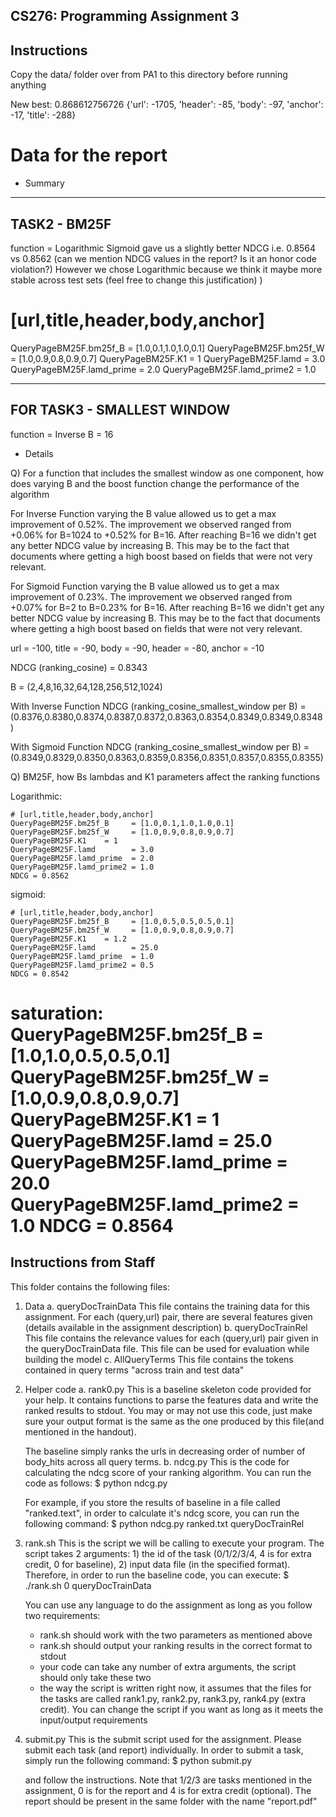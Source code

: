 ## CS276: Programming Assignment 3

## Instructions
Copy the data/ folder over from PA1 to this directory before running anything

New best: 0.868612756726 {'url': -1705, 'header': -85, 'body': -97, 'anchor': -17, 'title': -288}



Data for the report 
==================================

* Summary

-------------
TASK2 - BM25F
-------------
function = Logarithmic
Sigmoid gave us a slightly better NDCG i.e. 0.8564 vs 0.8562 (can we mention NDCG values in the report? Is it an honor code violation?)
However we chose Logarithmic because we think it maybe more stable across test sets (feel free to change this justification) )

# [url,title,header,body,anchor]
QueryPageBM25F.bm25f_B     = [1.0,0.1,1.0,1.0,0.1]
QueryPageBM25F.bm25f_W     = [1.0,0.9,0.8,0.9,0.7]
QueryPageBM25F.K1          = 1
QueryPageBM25F.lamd        = 3.0
QueryPageBM25F.lamd_prime  = 2.0
QueryPageBM25F.lamd_prime2 = 1.0

----------------------------
FOR TASK3 - SMALLEST WINDOW
----------------------------
function = Inverse
B        = 16


    
* Details


Q) For a function that includes the smallest window as one component, how does varying B and the boost function change the performance of the algorithm

For Inverse Function varying the B value allowed us to get a max improvement of 0.52%. The improvement we observed ranged from +0.06% for B=1024 to +0.52%
for B=16. After reaching B=16 we didn't get any better NDCG value by increasing B. This may be to the fact that documents where getting a high boost based on fields that were not
very relevant.

For Sigmoid Function varying the B value allowed us to get a max improvement of 0.23%. The improvement we observed ranged from +0.07% for B=2 to B=0.23% for B=16. After reaching B=16 we didn't get any better NDCG value by increasing B. This may be to the fact that documents where getting a high boost based on fields that were not
very relevant.

url    = -100,
title  = -90,
body   = -90,
header = -80,
anchor = -10

NDCG (ranking_cosine) = 0.8343

B = (2,4,8,16,32,64,128,256,512,1024)

With Inverse Function
NDCG (ranking_cosine_smallest_window per B) = (0.8376,0.8380,0.8374,0.8387,0.8372,0.8363,0.8354,0.8349,0.8349,0.8348)

With Sigmoid Function
NDCG (ranking_cosine_smallest_window per B) = (0.8349,0.8329,0.8350,0.8363,0.8359,0.8356,0.8351,0.8357,0.8355,0.8355)


Q) BM25F, how Bs lambdas and K1 parameters affect the ranking functions

Logarithmic:

    # [url,title,header,body,anchor]
    QueryPageBM25F.bm25f_B     = [1.0,0.1,1.0,1.0,0.1]
    QueryPageBM25F.bm25f_W     = [1.0,0.9,0.8,0.9,0.7]
    QueryPageBM25F.K1    = 1
    QueryPageBM25F.lamd        = 3.0
    QueryPageBM25F.lamd_prime  = 2.0
    QueryPageBM25F.lamd_prime2 = 1.0
    NDCG = 0.8562
    
sigmoid:

    # [url,title,header,body,anchor]
    QueryPageBM25F.bm25f_B     = [1.0,0.5,0.5,0.5,0.1]
    QueryPageBM25F.bm25f_W     = [1.0,0.9,0.8,0.9,0.7]
    QueryPageBM25F.K1    = 1.2
    QueryPageBM25F.lamd        = 25.0
    QueryPageBM25F.lamd_prime  = 1.0   
    QueryPageBM25F.lamd_prime2 = 0.5
    NDCG = 0.8542
    
saturation:
    QueryPageBM25F.bm25f_B     = [1.0,1.0,0.5,0.5,0.1]
    QueryPageBM25F.bm25f_W     = [1.0,0.9,0.8,0.9,0.7]
    QueryPageBM25F.K1          = 1
    QueryPageBM25F.lamd        = 25.0
    QueryPageBM25F.lamd_prime  = 20.0   
    QueryPageBM25F.lamd_prime2 = 1.0
    NDCG = 0.8564
==================================


## Instructions from Staff
This folder contains the following files:

1. Data
  a. queryDocTrainData
     This file contains the training data for this assignment. For each (query,url) pair, there are several features given (details available in the assignment description)
  b. queryDocTrainRel
     This file contains the relevance values for each (query,url) pair given in the queryDocTrainData file. This file can be used for evaluation while building the model
  c. AllQueryTerms
     This file contains the tokens contained in query terms "across train and test data"

2. Helper code 
  a. rank0.py
     This is a baseline skeleton code provided for your help. It contains functions to parse the features data and write the ranked results to stdout. You may or may not use this code, just make sure your output format is the same as the one produced by this file(and mentioned in the handout). 

     The baseline simply ranks the urls in decreasing order of number of body_hits across all query terms.
  b. ndcg.py
     This is the code for calculating the ndcg score of your ranking algorithm. You can run the code as follows:
       $ python ndcg.py <your ranked file> <file with relevance values>

     For example, if you store the results of baseline in a file called "ranked.text", in order to calculate it's ndcg score, you can run the following command:
       $ python ndcg.py ranked.txt queryDocTrainRel

3. rank.sh
   This is the script we will be calling to execute your program. The script takes 2 arguments: 1) the id of the task (0/1/2/3/4, 4 is for extra credit, 0 for baseline), 2) input data file (in the specified format). Therefore, in order to run the baseline code, you can execute:
       $ ./rank.sh 0 queryDocTrainData

   You can use any language to do the assignment as long as you follow two requirements:
     - rank.sh should work with the two parameters as mentioned above
     - rank.sh should output your ranking results in the correct format to stdout
     - your code can take any number of extra arguments, the script should only take these two
     - the way the script is written right now, it assumes that the files for the tasks are called rank1.py, rank2.py, rank3.py, rank4.py (extra credit). You can change the script if you want as long as it meets the input/output requirements

4. submit.py
   This is the submit script used for the assignment. Please submit each task (and report) individually. In order to submit a task, simply run the following command:
       $ python submit.py

   and follow the instructions. Note that 1/2/3 are tasks mentioned in the assignment, 0 is for the report and 4 is for extra credit (optional). The report should be present in the same folder with the name "report.pdf"
